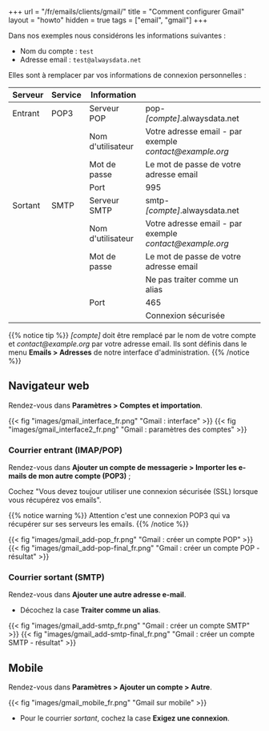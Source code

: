 +++
url = "/fr/emails/clients/gmail/"
title = "Comment configurer Gmail"
layout = "howto"
hidden = true
tags = ["email", "gmail"]
+++

Dans nos exemples nous considérons les informations suivantes :

- Nom du compte : `test`
- Adresse email : `test@alwaysdata.net`

Elles sont à remplacer par vos informations de connexion personnelles :

|Serveur|Service|Information||
|---|---|---|---|
|Entrant|POP3|Serveur POP|pop-*[compte]*.alwaysdata.net|
|||Nom d'utilisateur|Votre adresse email - par exemple *contact\@example.org*|
|||Mot de passe|Le mot de passe de votre adresse email|
|||Port|995|
|Sortant|SMTP|Serveur SMTP|smtp-*[compte]*.alwaysdata.net|
|||Nom d'utilisateur|Votre adresse email - par exemple *contact\@example.org*|
|||Mot de passe|Le mot de passe de votre adresse email|
|||| Ne pas traiter comme un alias|
|||Port|465|
||||Connexion sécurisée|

{{% notice tip %}}
 *[compte]* doit être remplacé par le nom de votre compte et *contact\@example.org* par votre adresse email. Ils sont définis dans le menu **Emails > Adresses** de notre interface d'administration.
{{% /notice %}}

## Navigateur web

Rendez-vous dans **Paramètres > Comptes et importation**.

{{< fig "images/gmail_interface_fr.png" "Gmail : interface" >}}
{{< fig "images/gmail_interface2_fr.png" "Gmail : paramètres des comptes" >}}

### Courrier entrant (IMAP/POP)

Rendez-vous dans **Ajouter un compte de messagerie > Importer les e-mails de mon autre compte (POP3)** ;

Cochez "Vous devez toujour utiliser une connexion sécurisée (SSL) lorsque vous récupérez vos emails".

{{% notice warning %}}
Attention c'est une connexion POP3 qui va récupérer sur ses serveurs les emails.
{{% /notice %}}

{{< fig "images/gmail_add-pop_fr.png" "Gmail : créer un compte POP" >}}
{{< fig "images/gmail_add-pop-final_fr.png" "Gmail : créer un compte POP - résultat" >}}
    
### Courrier sortant (SMTP)

Rendez-vous dans **Ajouter une autre adresse e-mail**.

-  Décochez la case **Traiter comme un alias**.

{{< fig "images/gmail_add-smtp_fr.png" "Gmail : créer un compte SMTP" >}}
{{< fig "images/gmail_add-smtp-final_fr.png" "Gmail : créer un compte SMTP - résultat" >}}

## Mobile

Rendez-vous dans **Paramètres > Ajouter un compte > Autre**.

{{< fig "images/gmail_mobile_fr.png" "Gmail sur mobile" >}}

- Pour le courrier _sortant_, cochez la case **Exigez une connexion**.
